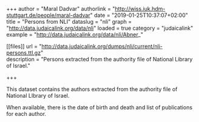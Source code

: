 +++
author = "Maral Dadvar"
authorlink = "http://wiss.iuk.hdm-stuttgart.de/people/maral-dadvar"
date = "2019-01-25T10:37:07+02:00"
title = "Persons from NLI"
dataslug = "nli"
graph = "http://data.judaicalink.org/data/nli"
loaded = true
category = "judaicalink"
example = "http://data.judaicalink.org/data/nli/Abner_"


[[files]]
	url = "http://data.judaicalink.org/dumps/nli/current/nli-persons.ttl.gz"  
	description = "Persons extracted from the authority file of National Library of Israel."  

	
	
	
+++

This dataset contains the authors extracted from the authority file of National LIbrary of Israel.

<!--more-->

When available, there is the date of birth and death and list of publications for each author. 

